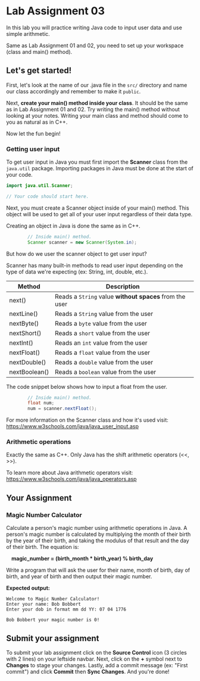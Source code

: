 # Lab Assignment 03

In this lab you will practice writing Java code to input user data and use simple arithmetic.

Same as Lab Assignment 01 and 02, you need to set up your workspace (class and main() method).

## Let's get started!

First, let's look at the name of our .java file in the `src/` directory and name our class accordingly and remember to make it `public`.

Next, **create your main() method inside your class**. It should be the same as in Lab Assignment 01 and 02. Try writing the main() method without looking at your notes. Writing your main class and method should come to you as natural as in C++.

Now let the fun begin!

### Getting user input

To get user input in Java you must first import the **Scanner** class from the `java.util` package. Importing packages in Java must be done at the start of your code.

```java
import java.util.Scanner;

// Your code should start here.
```

Next, you must create a Scanner object inside of your main() method. This object will be used to get all of your user input regardless of their data type.

Creating an object in Java is done the same as in C++.

```java
		// Inside main() method.
		Scanner scanner = new Scanner(System.in);
```

But how do we user the scanner object to get user input?

Scanner has many built-in methods to read user input depending on the type of data we're expecting (ex: String, int, double, etc.).

| **Method** | **Description** |
| ---- | ---- |
| next() | Reads a `String` value **without spaces** from the user |
| nextLine() | Reads a `String` value from the user |
| nextByte() | Reads a `byte` value from the user |
| nextShort() | Reads a `short` value from the user |
| nextInt() | Reads an `int` value from the user |
| nextFloat() | Reads a `float` value from the user |
| nextDouble() | Reads a `double` value from the user |
| nextBoolean() | Reads a `boolean` value from the user |

The code snippet below shows how to input a float from the user.

```java
		// Inside main() method.
		float num;
		num = scanner.nextFloat();
```

For more information on the Scanner class and how it's used visit: https://www.w3schools.com/java/java_user_input.asp

### Arithmetic operations

Exactly the same as C++. Only Java has the shift arithmetic operators (<<, >>).

To learn more about Java arithmetic operators visit: https://www.w3schools.com/java/java_operators.asp

## Your Assignment

### Magic Number Calculator

Calculate a person's magic number using arithmetic operations in Java. A person's magic number is calculated by multiplying the month of their birth by the year of their birth, and taking the modulus of that result and the day of their birth. The equation is:

&emsp;**magic_number = (birth_month * birth_year) % birth_day**

Write a program that will ask the user for their name, month of birth, day of birth, and year of birth and then output their magic number.

**Expected output:**

```
Welcome to Magic Number Calculator!
Enter your name: Bob Bobbert
Enter your dob in format mm dd YY: 07 04 1776

Bob Bobbert your magic number is 0!
```

## Submit your assignment

To submit your lab assignment click on the **Source Control** icon (3 circles with 2 lines) on your leftside navbar. Next, click on the **+** symbol next to **Changes** to stage your changes. Lastly, add a commit message (ex: "First commit") and click **Commit** then **Sync Changes**. And you're done!
